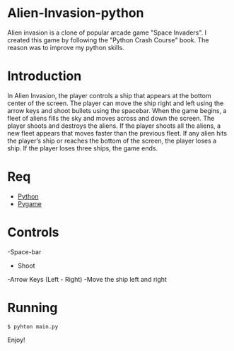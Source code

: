 # Alien-Invasion-python
Alien invasion is a clone of popular arcade game "Space Invaders". I created this game by following the "Python Crash Course" book. The reason was to improve my python skills.

# Introduction
In Alien Invasion, the player controls a ship that appears at
the bottom center of the screen. The player can move the ship
right and left using the arrow keys and shoot bullets using the
spacebar. When the game begins, a fleet of aliens fills the sky
and moves across and down the screen. The player shoots and
destroys the aliens. If the player shoots all the aliens, a new fleet appears that moves faster than the previous fleet. If any alien hits the player’s ship or reaches the bottom of the screen, the player loses a ship. If the player loses three ships, the game ends.

# Req
- [Python](https://www.python.org/)
- [Pygame](https://www.pygame.org/)

# Controls

-Space-bar
 - Shoot

-Arrow Keys (Left - Right)
 -Move the ship left and right

# Running

```
$ pyhton main.py
```

Enjoy!